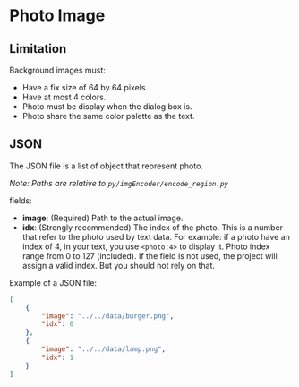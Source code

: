 # Photo Image

## Limitation

Background images must:
- Have a fix size of 64 by 64 pixels.
- Have at most 4 colors.
- Photo must be display when the dialog box is.
- Photo share the same color palette as the text.

## JSON

The JSON file is a list of object that represent photo.

_Note: Paths are relative to `py/imgEncoder/encode_region.py`_

fields:

- **image**: (Required)
  Path to the actual image.
- **idx**: (Strongly recommended)
  The index of the photo.
  This is a number that refer to the photo used by text data.
  For example: if a photo have an index of 4, in your text, you use `<photo:4>` to display it.
  Photo index range from 0 to 127 (included).
  If the field is not used, the project will assign a valid index.
  But you should not rely on that.

Example of a JSON file:

```json
[
    {
        "image": "../../data/burger.png",
        "idx": 0
    },
    {
        "image": "../../data/lamp.png",
        "idx": 1
    }
]
```
